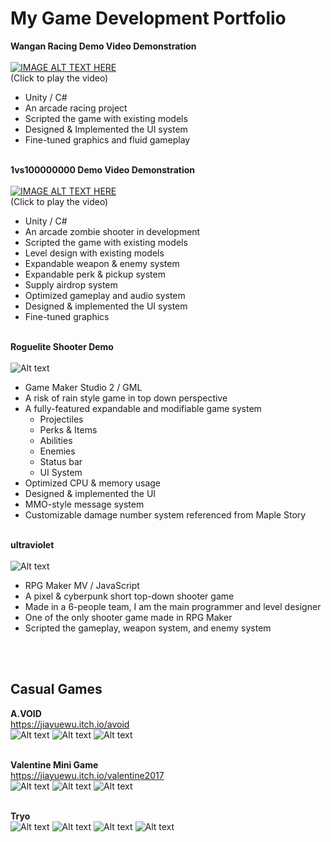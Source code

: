 # My Game Development Portfolio

**Wangan Racing Demo Video Demonstration**<br><br>
[![IMAGE ALT TEXT HERE](https://img.youtube.com/vi/nqhbQj19tRQ/0.jpg)](https://www.youtube.com/watch?v=nqhbQj19tRQ)<br>
(Click to play the video)

-	Unity / C#
-	An arcade racing project
-	Scripted the game with existing models
-	Designed & Implemented the UI system
-	Fine-tuned graphics and fluid gameplay<br><br>

**1vs100000000 Demo Video Demonstration**<br><br>
[![IMAGE ALT TEXT HERE](https://img.youtube.com/vi/7HE9F48SbxA/0.jpg)](https://www.youtube.com/watch?v=7HE9F48SbxA)<br>
(Click to play the video)
-	Unity / C#
-	An arcade zombie shooter in development
-	Scripted the game with existing models
-	Level design with existing models
-	Expandable weapon & enemy system 
-	Expandable perk & pickup system
-	Supply airdrop system
-	Optimized gameplay and audio system
-	Designed & implemented the UI system
-	Fine-tuned graphics<br><br>

**Roguelite Shooter Demo**<br><br>
![Alt text](screenshots/rogueshooter1.png)<br>
- Game Maker Studio 2 / GML
- A risk of rain style game in top down perspective
- A fully-featured expandable and modifiable game system
  - Projectiles
  - Perks & Items
  - Abilities
  - Enemies
  - Status bar
  - UI System
- Optimized CPU & memory usage
- Designed & implemented the UI
- MMO-style message system
- Customizable damage number system referenced from Maple Story
<br><br>

**ultraviolet**<br><br>
![Alt text](screenshots/ultraviolet1.png)<br>
- RPG Maker MV / JavaScript
- A pixel & cyberpunk short top-down shooter game
- Made in a 6-people team, I am the main programmer and level designer
- One of the only shooter game made in RPG Maker
- Scripted the gameplay, weapon system, and enemy system


<br><br>
## Casual Games
**A.VOID**<br>
https://jiayuewu.itch.io/avoid<br>
![Alt text](screenshots/avoid1.png) ![Alt text](screenshots/avoid2.png) ![Alt text](screenshots/avoid3.png) <br><br>

**Valentine Mini Game**<br>
https://jiayuewu.itch.io/valentine2017<br>
![Alt text](screenshots/valentine1.png) ![Alt text](screenshots/valentine2.png) ![Alt text](screenshots/valentine3.png) <br><br>

**Tryo**<br>
![Alt text](screenshots/tryo1.png) ![Alt text](screenshots/tryo2.png) ![Alt text](screenshots/tryo3.png) ![Alt text](screenshots/tryo4.png)
